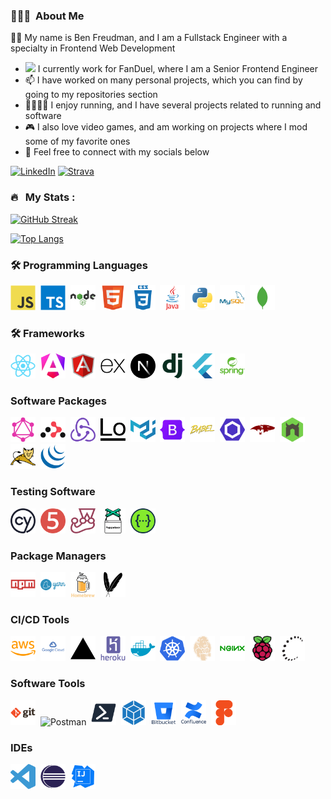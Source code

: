 ### 🧑🏻‍💻 &nbsp;About Me

👋🏻 My name is Ben Freudman, and I am a Fullstack Engineer with a specialty in Frontend Web Development

- <img src="https://yt3.googleusercontent.com/2iOdtiJYSw27WrYKkQc2uReDqQ3XhyUA1YSOus-Andxj6Rz6TfMI0jeFWWcwaJEzHU9kWKA4=s900-c-k-c0x00ffffff-no-rj" width="13"> I currently work for FanDuel, where I am a Senior Frontend Engineer
- 📫 I have worked on many personal projects, which you can find by going to my repositories section
- 🏃🏻‍♂️‍➡️ I enjoy running, and I have several projects related to running and software
- 🎮 I also love video games, and am working on projects where I mod some of my favorite ones
- 👥 Feel free to connect with my socials below

[![LinkedIn](https://img.shields.io/badge/-Ben%20Freudman-blue?style=flat&logo=Linkedin&logoColor=white)](https://www.linkedin.com/in/benjamin-freudman-195a9787/)
[![Strava](https://img.shields.io/badge/-Follow%20me%20on%20Strava-orange?style=flat&logo=Strava&logoColor=white)](https://strava.com/athletes/36099686)

### 🔥 &nbsp; My Stats :
[![GitHub Streak](https://github-readme-streak-stats.herokuapp.com?user=bfreud94&theme=dark&background=000000)](https://git.io/streak-stats)

[![Top Langs](https://github-readme-stats.vercel.app/api/top-langs/?username=bfreud94&layout=compact&theme=vision-friendly-dark)](https://github.com/anuraghazra/github-readme-stats)


### 🛠 Programming Languages
<p>
	<img src="https://raw.githubusercontent.com/devicons/devicon/master/icons/javascript/javascript-original.svg" title="JavaScript" alt="JavaScript" width="40" height="40"/>&nbsp;
	<img src="https://raw.githubusercontent.com/devicons/devicon/master/icons/typescript/typescript-original.svg" title="TypeScript" alt="TypeScript" width="40" height="40"/>&nbsp;
    <img src="https://raw.githubusercontent.com/devicons/devicon/master/icons/nodejs/nodejs-original-wordmark.svg" title="NodeJS" alt="NodeJS" width="40" height="40"/>&nbsp;
    <img src="https://raw.githubusercontent.com/devicons/devicon/master/icons/html5/html5-original.svg" title="HTML5" alt="HTML" width="40" height="40"/>&nbsp;
	<img src="https://raw.githubusercontent.com/devicons/devicon/master/icons/css3/css3-plain-wordmark.svg"  title="CSS3" alt="CSS" width="40" height="40"/>&nbsp;
    <img src="https://raw.githubusercontent.com/devicons/devicon/master/icons/java/java-original-wordmark.svg" title="Java" alt="Java" width="40" height="40"/>&nbsp;
	<img src="https://raw.githubusercontent.com/devicons/devicon/master/icons/python/python-original.svg" title="Python" alt="Python" width="40" height="40"/>&nbsp;
	<img src="https://raw.githubusercontent.com/devicons/devicon/master/icons/mysql/mysql-original-wordmark.svg" title="MySQL"  alt="MySQL" width="40" height="40"/>&nbsp;
	<img src="https://raw.githubusercontent.com/devicons/devicon/master/icons/mongodb/mongodb-plain.svg" title="MongoDB" alt="MongoDB" width="40" height="40"/>&nbsp;
</p>

### 🛠 Frameworks
<p>
	<img src="https://raw.githubusercontent.com/devicons/devicon/master/icons/react/react-original.svg" title="React" alt="React" width="40" height="40"/>&nbsp;
	<img src="https://raw.githubusercontent.com/devicons/devicon/master/icons/angular/angular-original.svg" title="Angular" alt="Angular" width="40" height="40"/>&nbsp;
	<img src="https://raw.githubusercontent.com/devicons/devicon/master/icons/angularjs/angularjs-original.svg" title="AngularJS" alt="AngularJS" width="40" height="40"/>&nbsp;
    <img src="https://raw.githubusercontent.com/devicons/devicon/master/icons/express/express-original.svg" title="Express" alt="Express" width="40" height="40"/>&nbsp;
	<img src="https://raw.githubusercontent.com/devicons/devicon/master/icons/nextjs/nextjs-original.svg" title="NextJS" alt="NextJS" width="40" height="40"/>&nbsp;
    <img src="https://raw.githubusercontent.com/devicons/devicon/master/icons/django/django-plain.svg" title="Django" alt="Django" width="40" height="40"/>&nbsp;
    <img src="https://raw.githubusercontent.com/devicons/devicon/master/icons/flutter/flutter-original.svg" title="Flutter" alt="Flutter" width="40" height="40"/>&nbsp;
    <img src="https://raw.githubusercontent.com/devicons/devicon/master/icons/spring/spring-original-wordmark.svg" title="Spring" alt="Spring" width="40" height="40"/>&nbsp;
</p>

### Software Packages
<p>
	<img src="https://raw.githubusercontent.com/devicons/devicon/master/icons/graphql/graphql-plain.svg" title="GraphQL" alt="GraphQL" width="40" height="40"/>&nbsp;
	<img src="https://raw.githubusercontent.com/devicons/devicon/master/icons/reactrouter/reactrouter-original.svg" title="React Router" alt="React Router" width="40" height="40"/>&nbsp;
    <img src="https://raw.githubusercontent.com/devicons/devicon/master/icons/redux/redux-original.svg" title="Redux" alt="Redux " width="40" height="40"/>&nbsp;
	<img src="https://raw.githubusercontent.com/devicons/devicon/master/icons/lodash/lodash-plain.svg" title="Lodash" alt="Lodash" width="40" height="40"/>&nbsp;
	<img src="https://raw.githubusercontent.com/devicons/devicon/master/icons/materialui/materialui-original.svg" title="Material UI" alt="Material UI" width="40" height="40"/>&nbsp;
	<img src="https://raw.githubusercontent.com/devicons/devicon/master/icons/bootstrap/bootstrap-original.svg" title="Bootstrap" alt="Bootstrap " width="40" height="40"/>&nbsp;
	<img src="https://raw.githubusercontent.com/devicons/devicon/master/icons/babel/babel-original.svg" title="Babel" alt="Babel " width="40" height="40"/>&nbsp;
	<img src="https://raw.githubusercontent.com/devicons/devicon/master/icons/eslint/eslint-plain.svg" title="ESLint" alt="ESLint" width="40" height="40"/>&nbsp;
	<img src="https://raw.githubusercontent.com/devicons/devicon/master/icons/mongoose/mongoose-original.svg" title="Mongoose" alt="Mongoose" width="40" height="40"/>&nbsp;
	<img src="https://raw.githubusercontent.com/devicons/devicon/master/icons/nodemon/nodemon-original.svg" title="Nodemon" alt="Nodemon" width="40" height="40"/>&nbsp;
	<img src="https://raw.githubusercontent.com/devicons/devicon/master/icons/tomcat/tomcat-original.svg" title="Tomcat" alt="Tomcat" width="40" height="40"/>&nbsp;
	<img src="https://raw.githubusercontent.com/devicons/devicon/master/icons/jquery/jquery-plain.svg" title="JQuery" alt="JQuery" width="40" height="40"/>&nbsp;
</p>

### Testing Software
<p>
	<img src="https://raw.githubusercontent.com/devicons/devicon/master/icons/cypressio/cypressio-plain.svg" title="CypressIO" alt="CypressIO" width="40" height="40"/>&nbsp;
	<img src="https://raw.githubusercontent.com/devicons/devicon/master/icons/junit/junit-plain.svg" title="JUnit" alt="JUnit" width="40" height="40"/>&nbsp;
	<img src="https://raw.githubusercontent.com/devicons/devicon/master/icons/jest/jest-plain.svg" title="Jest" alt="Jest" width="40" height="40"/>&nbsp;
	<img src="https://raw.githubusercontent.com/devicons/devicon/master/icons/puppeteer/puppeteer-original.svg" title="Puppeteer" alt="Puppeteer" width="40" height="40"/>&nbsp;
	<img src="https://raw.githubusercontent.com/devicons/devicon/master/icons/swagger/swagger-original.svg" title="Swagger" alt="Swagger" width="40" height="40"/>&nbsp;
</p>

### Package Managers
<p>
	<img src="https://raw.githubusercontent.com/devicons/devicon/master/icons/npm/npm-original-wordmark.svg" title="NPM" alt="NPM" width="40" height="40"/>&nbsp;
	<img src="https://raw.githubusercontent.com/devicons/devicon/master/icons/yarn/yarn-original-wordmark.svg" title="Yarn" alt="Yarn" width="40" height="40"/>&nbsp;
	<img src="https://raw.githubusercontent.com/devicons/devicon/master/icons/homebrew/homebrew-original-wordmark.svg" title="Homebrew" alt="Homebrew" width="40" height="40"/>&nbsp;
	<img src="https://raw.githubusercontent.com/devicons/devicon/master/icons/maven/maven-plain.svg" title="Maven" alt=Maven" width="40" height="40"/>&nbsp;
</p>

### CI/CD Tools
<p>
    <img src="https://raw.githubusercontent.com/devicons/devicon/master/icons/amazonwebservices/amazonwebservices-plain-wordmark.svg" title="AWS" alt="AWS" width="40" height="40"/>&nbsp;
	<img src="https://raw.githubusercontent.com/devicons/devicon/master/icons/googlecloud/googlecloud-plain-wordmark.svg" title="Google Cloud" alt="Google Cloud" width="40" height="40"/>&nbsp;
	<img src="https://raw.githubusercontent.com/devicons/devicon/master/icons/vercel/vercel-original.svg" title="Vercel" alt="Vercel" width="40" height="40"/>&nbsp;
	<img src="https://raw.githubusercontent.com/devicons/devicon/master/icons/heroku/heroku-plain-wordmark.svg" title="Heroku" alt="Heroku" width="40" height="40"/>&nbsp;
	<img src="https://raw.githubusercontent.com/devicons/devicon/master/icons/docker/docker-plain.svg" title="Docker" alt="Docker" width="40" height="40"/>&nbsp;
	<img src="https://raw.githubusercontent.com/devicons/devicon/master/icons/kubernetes/kubernetes-plain.svg" title="Kubernetes" alt="Kubernetes" width="40" height="40"/>&nbsp;
	<img src="https://raw.githubusercontent.com/devicons/devicon/master/icons/jenkins/jenkins-plain.svg" title="Jenkins" alt="Jenkins" width="40" height="40"/>&nbsp;
	<img src="https://raw.githubusercontent.com/devicons/devicon/master/icons/nginx/nginx-original.svg" title="Nginx" alt="Nginx" width="40" height="40"/>&nbsp;
	<img src="https://raw.githubusercontent.com/devicons/devicon/master/icons/raspberrypi/raspberrypi-original.svg" title="Raspberry Pi" alt="Raspberry Pi" width="40" height="40"/>&nbsp;
	<img src="https://raw.githubusercontent.com/devicons/devicon/master/icons/ssh/ssh-original.svg" title="SSH" alt="SSH" width="40" height="40"/>&nbsp;
</p>

### Software Tools
<p>
    <img src="https://raw.githubusercontent.com/devicons/devicon/master/icons/git/git-original-wordmark.svg" title="Git" **alt="Git" width="40" height="40"/>&nbsp;
    <img src="https://www.vectorlogo.zone/logos/getpostman/getpostman-icon.svg" title="Postman"  alt="Postman" width="40" height="40"/>&nbsp;
	<img src="https://raw.githubusercontent.com/devicons/devicon/master/icons/powershell/powershell-plain.svg" title="Powershell" **alt="Powershell" width="40" height="40"/>&nbsp;
	<img src="https://raw.githubusercontent.com/devicons/devicon/master/icons/webpack/webpack-plain.svg" title="Webpack" **alt="Webpack" width="40" height="40"/>&nbsp;
	<img src="https://raw.githubusercontent.com/devicons/devicon/master/icons/bitbucket/bitbucket-original-wordmark.svg" title="BitBucket" **alt="BitBucket" width="40" height="40"/>&nbsp;
	<img src="https://raw.githubusercontent.com/devicons/devicon/master/icons/confluence/confluence-original-wordmark.svg" title="Confluence" **alt="Confluence" width="40" height="40"/>&nbsp;
	<img src="https://raw.githubusercontent.com/devicons/devicon/master/icons/figma/figma-plain.svg" title="Figma" **alt="Figma" width="40" height="40"/>&nbsp;
</p>

### IDEs
<p>
	<img src="https://raw.githubusercontent.com/devicons/devicon/master/icons/vscode/vscode-plain.svg" title="vscode" **alt="vscode" width="40" height="40"/>&nbsp;
	<img src="https://raw.githubusercontent.com/devicons/devicon/master/icons/eclipse/eclipse-plain.svg" title="Eclipse" **alt="Eclipse" width="40" height="40"/>&nbsp;
	<img src="https://raw.githubusercontent.com/devicons/devicon/master/icons/intellij/intellij-plain.svg" title="IntelliJ" **alt="IntelliJ" width="40" height="40"/>&nbsp;
</p>
